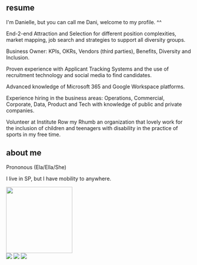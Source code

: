 ## resume
I'm Danielle, but you can call me Dani, welcome to my profile. ^^

End-2-end Attraction and Selection for different position complexities, market mapping, job search and strategies to support all diversity groups.

Business Owner: KPIs, OKRs, Vendors (third parties), Benefits, Diversity and Inclusion.

Proven experience with Applicant Tracking Systems and the use of recruitment technology and social media to find candidates.

Advanced knowledge of Microsoft 365 and Google Workspace platforms.

Experience hiring in the business areas: Operations, Commercial, Corporate, Data, Product and Tech with knowledge of public and private companies.

Volunteer at Institute Row my Rhumb an organization that lovely work for the inclusion of children and teenagers with disability in the practice of sports in my free time.

## about me
Prononous (Ela/Ella/She)

I live in SP, but I have mobility to anywhere.


<div> 

  <a href="https://github.com/dannitheo">
  <img height="180em" src="https://github-readme-stats.vercel.app/api?username=dannitheo&show_icons=true&theme=dracula&include_all_commits=true&count_private=true"/>
 </div>
   
<div> 
 	<a href="https://discord.gg/dannitheo" target="_blank"><img src="https://img.shields.io/badge/Discord-7289DA?style=for-the-badge&logo=discord&logoColor=white" target="_blank"></a> 
  <a href = "mailto:thdanni@icloud.com"><img src="https://img.shields.io/badge/-icloud-%23333?style=for-the-badge&logo=icloud&logoColor=white" target="_blank"></a>
  <a href="https://www.linkedin.com/in/daniellealvesdeoliveira" target="_blank"><img src="https://img.shields.io/badge/-LinkedIn-%230077B5?style=for-the-badge&logo=linkedin&logoColor=white" target="_blank"></a> 
 
 
</div>
